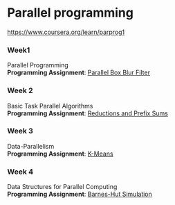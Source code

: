 # Parallel programming
https://www.coursera.org/learn/parprog1

### Week1 
Parallel Programming</br>
**Programming Assignment**: [Parallel Box Blur Filter](https://github.com/linbojin/Functional-Programming-in-Scala/tree/master/parprog/solutions/scalashop)

### Week 2
Basic Task Parallel Algorithms</br>
**Programming Assignment**: [Reductions and Prefix Sums](https://github.com/linbojin/Functional-Programming-in-Scala/tree/master/parprog/solutions/reductions)

### Week 3
Data-Parallelism</br>
**Programming Assignment**: [K-Means](https://github.com/linbojin/Functional-Programming-in-Scala/tree/master/parprog/solutions/kmeans)

### Week 4
Data Structures for Parallel Computing</br>
**Programming Assignment**: [Barnes-Hut Simulation](https://github.com/linbojin/Functional-Programming-in-Scala/tree/master/parprog/solutions/barneshut)
